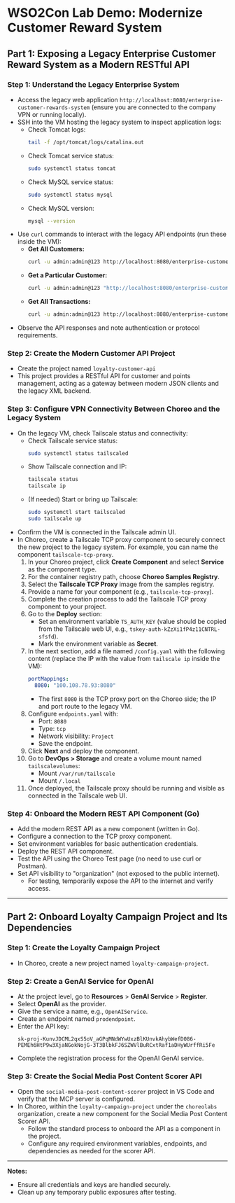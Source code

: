 # WSO2Con Lab Demo: Modernize Customer Reward System

## Part 1: Exposing a Legacy Enterprise Customer Reward System as a Modern RESTful API

### Step 1: Understand the Legacy Enterprise System

- Access the legacy web application `http://localhost:8080/enterprise-customer-rewards-system` (ensure you are connected to the company VPN or running locally).
- SSH into the VM hosting the legacy system to inspect application logs:
    - Check Tomcat logs:
        ```sh
        tail -f /opt/tomcat/logs/catalina.out
        ```
    - Check Tomcat service status:
        ```sh
        sudo systemctl status tomcat
        ```
    - Check MySQL service status:
        ```sh
        sudo systemctl status mysql
        ```
    - Check MySQL version:
        ```sh
        mysql --version
        ```
- Use `curl` commands to interact with the legacy API endpoints (run these inside the VM):
    - **Get All Customers:**
        ```sh
        curl -u admin:admin@123 http://localhost:8080/enterprise-customer-rewards-system/service/customers
        ```
    - **Get a Particular Customer:**
        ```sh
        curl -u admin:admin@123 "http://localhost:8080/enterprise-customer-rewards-system/service/customers?customerId=CUST001234"
        ```
    - **Get All Transactions:**
        ```sh
        curl -u admin:admin@123 http://localhost:8080/enterprise-customer-rewards-system/service/transactions
        ```
- Observe the API responses and note authentication or protocol requirements.

### Step 2: Create the Modern Customer API Project

- Create the project named `loyalty-customer-api`
- This project provides a RESTful API for customer and points management, acting as a gateway between modern JSON clients and the legacy XML backend.


### Step 3: Configure VPN Connectivity Between Choreo and the Legacy System

- On the legacy VM, check Tailscale status and connectivity:
    - Check Tailscale service status:
        ```sh
        sudo systemctl status tailscaled
        ```
    - Show Tailscale connection and IP:
        ```sh
        tailscale status
        tailscale ip
        ```
    - (If needed) Start or bring up Tailscale:
        ```sh
        sudo systemctl start tailscaled
        sudo tailscale up
        ```
- Confirm the VM is connected in the Tailscale admin UI.
- In Choreo, create a Tailscale TCP proxy component to securely connect the new project to the legacy system. For example, you can name the component `tailscale-tcp-proxy`.
    1. In your Choreo project, click **Create Component** and select **Service** as the component type.
    2. For the container registry path, choose **Choreo Samples Registry**.
    3. Select the **Tailscale TCP Proxy** image from the samples registry.
    4. Provide a name for your component (e.g., `tailscale-tcp-proxy`).
    5. Complete the creation process to add the Tailscale TCP proxy component to your project.
    6. Go to the **Deploy** section:
        - Set an environment variable `TS_AUTH_KEY` (value should be copied from the Tailscale web UI, e.g., `tskey-auth-kZzXi1fP4z11CNTRL-sfsfd`).
        - Mark the environment variable as **Secret**.
    7. In the next section, add a file named `/config.yaml` with the following content (replace the IP with the value from `tailscale ip` inside the VM):
        ```yaml
        portMappings:
          8080: "100.108.78.93:8080"
        ```
        - The first `8080` is the TCP proxy port on the Choreo side; the IP and port route to the legacy VM.
    8. Configure `endpoints.yaml` with:
        - Port: `8080`
        - Type: `tcp`
        - Network visibility: `Project`
        - Save the endpoint.
    9. Click **Next** and deploy the component.
    10. Go to **DevOps > Storage** and create a volume mount named `tailscalevolumes`:
        - Mount `/var/run/tailscale`
        - Mount `/.local`
    11. Once deployed, the Tailscale proxy should be running and visible as connected in the Tailscale web UI.

### Step 4: Onboard the Modern REST API Component (Go)

- Add the modern REST API as a new component (written in Go).
- Configure a connection to the TCP proxy component.
- Set environment variables for basic authentication credentials.
- Deploy the REST API component.
- Test the API using the Choreo Test page (no need to use curl or Postman).
- Set API visibility to "organization" (not exposed to the public internet).
    - For testing, temporarily expose the API to the internet and verify access.

---

## Part 2: Onboard Loyalty Campaign Project and Its Dependencies

### Step 1: Create the Loyalty Campaign Project

- In Choreo, create a new project named `loyalty-campaign-project`.

### Step 2: Create a GenAI Service for OpenAI

- At the project level, go to **Resources** > **GenAI Service** > **Register**.
- Select **OpenAI** as the provider.
- Give the service a name, e.g., `OpenAIService`.
- Create an endpoint named `prodendpoint`.
- Enter the API key:
  ```
  sk-proj-KunvJDCML2qxS5oV_aGPqMNdWYwUxzBlKUnvkAhybWefD086-PEMEh6HtP9w3XjaNGokNojG-3T3BlbkFJ6SZWVlBuRCxtRaf1aDHyWUrffRi5Fe
  ```
- Complete the registration process for the OpenAI GenAI service.

### Step 3: Create the Social Media Post Content Scorer API

- Open the `social-media-post-content-scorer` project in VS Code and verify that the MCP server is configured.
- In Choreo, within the `loyalty-campaign-project` under the `choreolabs` organization, create a new component for the Social Media Post Content Scorer API.
    - Follow the standard process to onboard the API as a component in the project.
    - Configure any required environment variables, endpoints, and dependencies as needed for the scorer API.

---

**Notes:**
- Ensure all credentials and keys are handled securely.
- Clean up any temporary public exposures after testing.
